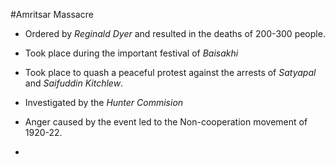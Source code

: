 #Amritsar Massacre
- Ordered by _Reginald Dyer_ and resulted in the deaths of 200-300 people.
- Took place during the important festival of _Baisakhi_
- Took place to quash a peaceful protest against the arrests of _Satyapal_ and _Saifuddin Kitchlew_.
- Investigated by the  _Hunter Commision_
- Anger caused by the event led to the Non-cooperation movement of 1920-22.
-